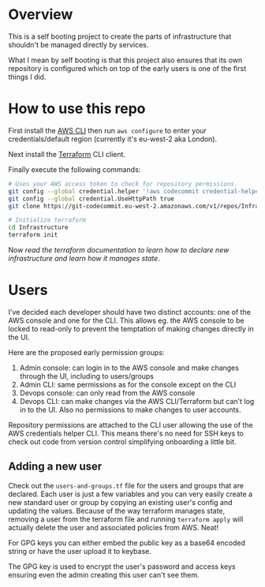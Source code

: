 # Overview

This is a self booting project to create the parts of infrastructure that shouldn't be managed directly by services.

What I mean by self booting is that this project also ensures that its own repository is configured which on top of
the early users is one of the first things I did.

# How to use this repo

First install the [AWS CLI](https://docs.aws.amazon.com/cli/latest/userguide/installing.html) then run `aws configure`
to enter your credentials/default region (currently it's eu-west-2 aka London).

Next install the [Terraform](https://www.terraform.io/downloads.html) CLI client.

Finally execute the following commands:

```bash
# Uses your AWS access token to check for repository permissions.
git config --global credential.helper '!aws codecommit credential-helper $@'
git config --global credential.UseHttpPath true
git clone https://git-codecommit.eu-west-2.amazonaws.com/v1/repos/Infrastructure

# Initialize terraform
cd Infrastructure
terraform init
```

Now *read the terraform documentation to learn how to declare new infrastructure and learn how it manages state*.

# Users

I've decided each developer should have two distinct accounts: one of the AWS console and one for the CLI. This allows
eg. the AWS console to be locked to read-only to prevent the temptation of making changes directly in the UI.

Here are the proposed early permission groups:

1. Admin console: can login in to the AWS console and make changes through the UI, including to users/groups
2. Admin CLI: same permissions as for the console except on the CLI
3. Devops console: can only read from the AWS console
4. Devops CLI: can make changes via the AWS CLI/Terraform but can't log in to the UI. Also no permissions to make
   changes to user accounts.

Repository permissions are attached to the CLI user allowing the use of the AWS credentials helper CLI. This means
there's no need for SSH keys to check out code from version control simplifying onboarding a little bit.

## Adding a new user

Check out the `users-and-groups.tf` file for the users and groups that are declared. Each user is just a few variables
and you can very easily create a new standard user or group by copying an existing user's config and updating the
values. Because of the way terraform manages state, removing a user from the terraform file and running `terraform
apply` will actually delete the user and associated policies from AWS. Neat!

For GPG keys you can either embed the public key as a base64 encoded string or have the user upload it to keybase.

The GPG key is used to encrypt the user's password and access keys ensuring even the admin creating this user can't see
them.

